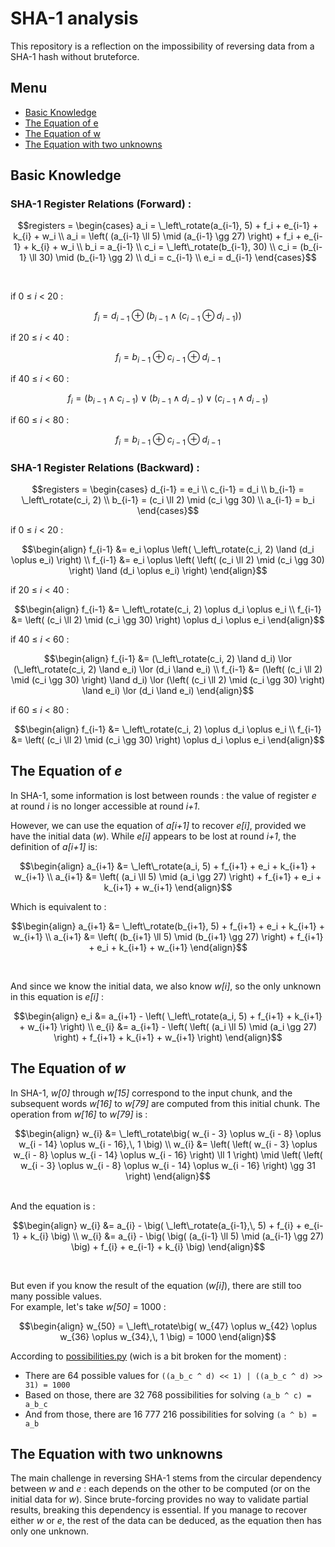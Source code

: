 # SHA-1 analysis

This repository is a reflection on the impossibility of reversing data from a SHA-1 hash without bruteforce.
## Menu
 - [Basic Knowledge](#basic-knowledge)
 - [The Equation of e](#the-equation-of-e)
 - [The Equation of w](#the-equation-of-w)
 - [The Equation with two unknowns](#the-equation-with-two-unknowns)

## Basic Knowledge

### SHA-1 Register Relations (Forward) :
```math
registers = 
\begin{cases}
a_i = \_left\_rotate(a_{i-1}, 5) + f_i + e_{i-1} + k_{i} + w_i \\
a_i = \left( (a_{i-1} \ll 5) \mid (a_{i-1} \gg 27) \right) + f_i + e_{i-1} + k_{i} + w_i \\
b_i = a_{i-1} \\
c_i = \_left\_rotate(b_{i-1}, 30) \\
c_i = (b_{i-1} \ll 30) \mid (b_{i-1} \gg 2) \\
d_i = c_{i-1} \\
e_i = d_{i-1}
\end{cases}
```
<br>

if 0 ≤ *i* < 20 :
```math
f_i = d_{i-1} \oplus \left( b_{i-1} \land (c_{i-1} \oplus d_{i-1}) \right)
```

if 20 ≤ *i* < 40 :
```math
f_i = b_{i-1} \oplus c_{i-1} \oplus d_{i-1}
```

if 40 ≤ *i* < 60 :
```math
f_i = (b_{i-1} \land c_{i-1}) \lor (b_{i-1} \land d_{i-1}) \lor (c_{i-1} \land d_{i-1})
```

if 60 ≤ *i* < 80 :
```math
f_i = b_{i-1} \oplus c_{i-1} \oplus d_{i-1}
```

### SHA-1 Register Relations (Backward) :
```math
registers =
\begin{cases}
d_{i-1} = e_i \\
c_{i-1} = d_i \\
b_{i-1} = \_left\_rotate(c_i, 2) \\
b_{i-1} = (c_i \ll 2) \mid (c_i \gg 30) \\
a_{i-1} = b_i
\end{cases}
```

if 0 ≤ *i* < 20 :
```math
\begin{align}
f_{i-1} &= e_i \oplus \left( \_left\_rotate(c_i, 2) \land (d_i \oplus e_i) \right) \\
f_{i-1} &= e_i \oplus \left( \left( (c_i \ll 2) \mid (c_i \gg 30) \right) \land (d_i \oplus e_i) \right)
\end{align}
```

if 20 ≤ *i* < 40 :
```math
\begin{align}
f_{i-1} &= \_left\_rotate(c_i, 2) \oplus d_i \oplus e_i \\
f_{i-1} &= \left( (c_i \ll 2) \mid (c_i \gg 30) \right) \oplus d_i \oplus e_i
\end{align}
```

if 40 ≤ *i* < 60 :
```math
\begin{align}
f_{i-1} &= (\_left\_rotate(c_i, 2) \land d_i) \lor (\_left\_rotate(c_i, 2) \land e_i) \lor (d_i \land e_i) \\
f_{i-1} &= (\left( (c_i \ll 2) \mid (c_i \gg 30) \right) \land d_i) \lor (\left( (c_i \ll 2) \mid (c_i \gg 30) \right) \land e_i) \lor (d_i \land e_i)
\end{align}
```

if 60 ≤ *i* < 80 :
```math
\begin{align}
f_{i-1} &= \_left\_rotate(c_i, 2) \oplus d_i \oplus e_i \\
f_{i-1} &= \left( (c_i \ll 2) \mid (c_i \gg 30) \right) \oplus d_i \oplus e_i
\end{align}
```

## The Equation of *e*

In SHA-1, some information is lost between rounds : the value of register *e* at round *i* is no longer accessible at round *i+1*.

However, we can use the equation of *a[i+1]* to recover *e[i]*, provided we have the initial data (*w*). While *e[i]* appears to be lost at round *i+1*, the definition of *a[i+1]* is:

```math
\begin{align}
a_{i+1} &= \_left\_rotate(a_i, 5) + f_{i+1} + e_i + k_{i+1} + w_{i+1} \\
a_{i+1} &= \left( (a_i \ll 5) \mid (a_i \gg 27) \right) + f_{i+1} + e_i + k_{i+1} + w_{i+1}
\end{align}
```

Which is equivalent to :

```math
\begin{align}
a_{i+1} &= \_left\_rotate(b_{i+1}, 5) + f_{i+1} + e_i + k_{i+1} + w_{i+1} \\
a_{i+1} &= \left( (b_{i+1} \ll 5) \mid (b_{i+1} \gg 27) \right) + f_{i+1} + e_i + k_{i+1} + w_{i+1}
\end{align}
```
<br>

And since we know the initial data, we also know *w[i]*, so the only unknown in this equation is *e[i]* :

```math
\begin{align}
e_i &= a_{i+1} - \left( \_left\_rotate(a_i, 5) + f_{i+1} + k_{i+1} + w_{i+1} \right) \\
e_{i} &= a_{i+1} - \left( \left( (a_i \ll 5) \mid (a_i \gg 27) \right) + f_{i+1} + k_{i+1} + w_{i+1} \right)
\end{align}
```

## The Equation of *w*

In SHA-1, *w[0]* through *w[15]* correspond to the input chunk, and the subsequent words *w[16]* to *w[79]* are computed from this initial chunk.
The operation from *w[16]* to *w[79]* is :

```math
\begin{align}
w_{i} &= \_left\_rotate\big( w_{i - 3} \oplus w_{i - 8} \oplus w_{i - 14} \oplus w_{i - 16},\, 1 \big) \\
w_{i} &= \left( \left( w_{i - 3} \oplus w_{i - 8} \oplus w_{i - 14} \oplus w_{i - 16} \right) \ll 1 \right) \mid \left( \left( w_{i - 3} \oplus w_{i - 8} \oplus w_{i - 14} \oplus w_{i - 16} \right) \gg 31 \right)
\end{align}
```
<br>
And the equation is :

```math
\begin{align}
w_{i} &= a_{i} - \big( \_left\_rotate(a_{i-1},\, 5) + f_{i} + e_{i-1} + k_{i} \big) \\
w_{i} &= a_{i} - \big( \big( (a_{i-1} \ll 5) \mid (a_{i-1} \gg 27) \big) + f_{i} + e_{i-1} + k_{i} \big)
\end{align}
```
<br>

But even if you know the result of the equation (*w[i]*), there are still too many possible values.  
For example, let's take *w[50]* = 1000 :

```math
\begin{align}
w_{50} = \_left\_rotate\big( w_{47} \oplus w_{42} \oplus w_{36} \oplus w_{34},\, 1 \big) = 1000
\end{align}
```

According to [possibilities.py](https://github.com/784c/sha1/blob/main/scripts/possibilities.py) (wich is a bit broken for the moment) :  
- There are 64 possible values for `((a_b_c ^ d) << 1) | ((a_b_c ^ d) >> 31) = 1000`
- Based on those, there are 32 768 possibilities for solving `(a_b ^ c) = a_b_c`
- And from those, there are 16 777 216 possibilities for solving `(a ^ b) = a_b`

## The Equation with two unknowns

The main challenge in reversing SHA-1 stems from the circular dependency between *w* and *e* : each depends on the other to be computed (or on the initial data for *w*). Since brute-forcing provides no way to validate partial results, breaking this dependency is essential. If you manage to recover either *w* or *e*, the rest of the data can be deduced, as the equation then has only one unknown.
